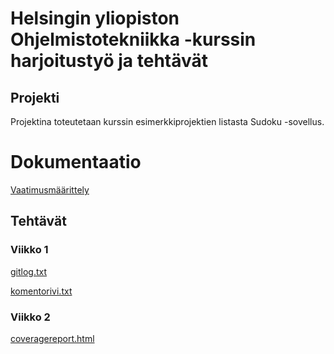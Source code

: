 # Helsingin yliopiston Ohjelmistotekniikka -kurssin harjoitustyö ja tehtävät

## Projekti

Projektina toteutetaan kurssin esimerkkiprojektien listasta Sudoku -sovellus. 

# Dokumentaatio

[Vaatimusmäärittely](https://github.com/oliviahorjamo/OhTe-harjoitustyo-2022/blob/master/dokumentaatio/vaatimusmaarittely.md)

## Tehtävät

### Viikko 1

[gitlog.txt](https://github.com/oliviahorjamo/OhTe-harjoitustyo-2022/blob/master/laskarit/viikko1/gitlog.txt)

[komentorivi.txt](https://github.com/oliviahorjamo/OhTe-harjoitustyo-2022/blob/master/laskarit/viikko1/komentorivi.txt)

### Viikko 2

[coveragereport.html](https://github.com/oliviahorjamo/OhTe-harjoitustyo-2022/blob/master/laskarit/viikko2/unicafe/coverage_report_html.png)

